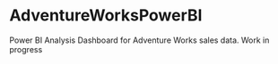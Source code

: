 # AdventureWorksPowerBI
Power BI Analysis Dashboard for Adventure Works sales data. Work in progress
